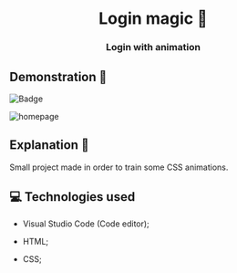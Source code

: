<h1 align = 'center'> Login magic 📲 </h1>
 <h3 align = 'center'> Login with animation </h3>
 
 ## Demonstration 👀 
 
  ![Badge](https://img.shields.io/static/v1?label=DEV&message=Tamila&color=eed065&style=flat&logo=)
 
 ![homepage](https://github.com/TamilaCambe/Login-Magic/blob/main/assets/Design%20sem%20nome%20(6).gif)
 
 ## Explanation 📑
 
 <p> Small project made in order to train some CSS animations. <p>
 
 ## 💻 Technologies used

 * Visual Studio Code (Code editor);

* HTML;

* CSS;

